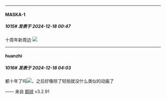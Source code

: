﻿
*****

####  MASKA-1  
##### 1015#       发表于 2024-12-18 00:47

十周年新周边
<img src="https://p.sda1.dev/20/e1bc1e901f488bd588ec2437a4987140/IMG_CMP_161045076.jpeg" referrerpolicy="no-referrer">


*****

####  huanzhi  
##### 1016#       发表于 2024-12-18 04:03

都十年了吗<img src="https://static.saraba1st.com/image/smiley/face2017/135.png" referrerpolicy="no-referrer">，之后好像除了轻拍就没什么类似的动画了

—— 来自 [鹅球](https://www.pgyer.com/GcUxKd4w) v3.2.91

